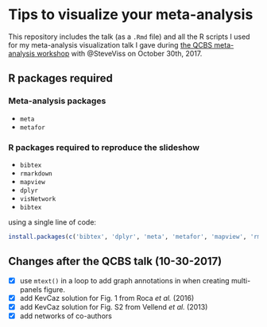 # Tips to visualize your meta-analysis

This repository includes the talk (as a `.Rmd` file) and all the R scripts I
used for my meta-analysis visualization talk I gave during [the QCBS meta-analysis
workshop](http://qcbs.ca/wiki/meta-analysis-workshop) with @SteveViss on October 30th, 2017.



## R packages required

###  Meta-analysis packages

- `meta`
- `metafor`

### R packages required to reproduce the slideshow

- `bibtex`
- `rmarkdown`
- `mapview`
- `dplyr`
- `visNetwork`
- `bibtex`


using a single line of code:

```r
install.packages(c('bibtex', 'dplyr', 'meta', 'metafor', 'mapview', 'rmarkdown', 'visNetwork'))
```


## Changes after the QCBS talk (10-30-2017)

- [X] use `mtext()` in a loop to add graph annotations in when creating multi-panels figure.
- [X] add KevCaz solution for Fig. 1 from Roca *et al.* (2016)
- [X] add KevCaz solution for Fig. S2 from Vellend *et al.* (2013)
- [X] add networks of co-authors
